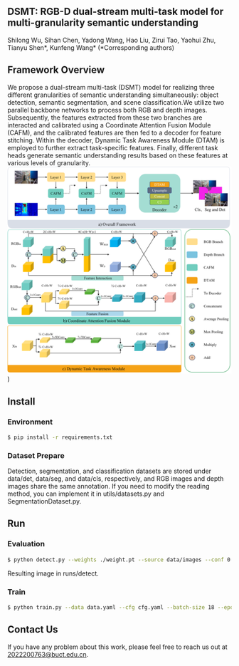 ## DSMT: RGB-D dual-stream multi-task model for multi-granularity semantic understanding
Shilong Wu, Sihan Chen, Yadong Wang, Hao Liu, Zirui Tao, Yaohui Zhu, Tianyu Shen*, Kunfeng Wang*
(*Corresponding authors)
## Framework Overview
We propose a dual-stream multi-task (DSMT) model for realizing three different granularities of semantic understanding simultaneously: object detection, semantic segmentation, and scene classification.We utilize two parallel backbone networks to process both RGB and depth images. Subsequently, the features extracted from these two branches are interacted and calibrated using a Coordinate Attention Fusion Module (CAFM), and the calibrated features are then fed to a decoder for feature stitching. Within the decoder, Dynamic Task Awareness Module (DTAM) is employed to further extract task-specific features. Finally, different task heads generate semantic understanding results based on these features at various levels of granularity.
![模型结构修改3.png](https://github.com/BUCT-IUSRC/Research__DSMT/blob/main/utils/DSMT.png))
## Install
### Environment
```bash
$ pip install -r requirements.txt    
```
### Dataset Prepare
Detection, segmentation, and classification datasets are stored under data/det, data/seg, and data/cls, respectively, and RGB images and depth images share the same annotation. If you need to modify the reading method, you can implement it in utils/datasets.py and SegmentationDataset.py.	
## Run
### Evaluation
```bash
$ python detect.py --weights ./weight.pt --source data/images --conf 0.25 --img-size 640  
```
Resulting image in runs/detect.
### Train
```bash
$ python train.py --data data.yaml --cfg cfg.yaml --batch-size 18 --epochs 300 --weights ./weight.pt --workers 8 --label-smoothing 0.1 --img-size 640 --noautoanchor
```
## Contact Us
If you have any problem about this work, please feel free to reach us out at 2022200763@buct.edu.cn.

